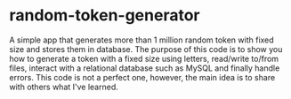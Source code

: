 # random-token-generator
A simple app that generates more than 1 million random token with fixed size and stores them in database. The purpose of this code is to show you how to generate a token with a fixed size using letters, read/write to/from files, interact with a relational database such as MySQL and finally handle errors. This code is not a perfect one, however, the main idea is to share with others what I've learned.
